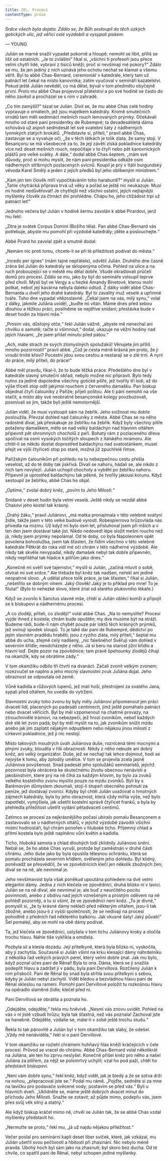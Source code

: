 ```yaml
---
title: 28\. Procesí
contentType: prose
---
```


<section>

_Srdce všech byla dojata. Zdálo se, že Bůh sestoupil do těch úzkých gotických ulic, jež věřící celé vyzdobili a vysypali pískem._

— YOUNG

Julián se marně snažil vypadat pokorně a hloupě; nemohl se líbit, příliš se lišil od ostatních. „Je to zvláštní“ říkal si, „všichni ti profesoři jsou přece velmi chytří lidé, vybraní z tisíců kněží; proč si nevšímají mé pokory?“ Zdálo se mu, že jen jediný z nich uznává jeho ochotu nechat se klamat a všemu věřit. Byl to abbé Chas-Bernard, ceremoniář v katedrále, který tam už patnáct let čekal na místo kanovníka; zatím vyučoval v semináři kazatelství. Pokud ještě Julián nevěděl, co má dělat, býval v tom předmětu obyčejně první. Proto mu abbé Chas projevoval přátelství a po své hodině se často do něho zavěsil a procházel se s ním v zahradě.

„Co tím zamýšlí?“ tázal se Julián. Divil se, že mu abbé Chas celé hodiny vypravuje o ornátech, jež jsou majetkem katedrály. Kromě smutečních ornátů tam měli sedmnáct mešních rouch lemovaných prýmky. Očekávali mnoho od staré paní presidentky de Rubempré; ta devadesátiletá dáma schovává už aspoň sedmdesát let své svatební šaty z nádherných lyonských zlatých brokátů. „Představte si, příteli,“ pravil abbé Chas, zastavuje se a vyvaluje oči, „že v těch látkách je tolik zlata, že samy stojí. V Besançonu se má všeobecně za to, že její závětí získá pokladnice katedrály více než deset mešních rouch, nepočítaje v to čtyři nebo pět kanovnických plášťů pro velké svátky. A dále,“ dodal abbé Chas šeptem, „mám své důvody, proč si mohu myslit, že nám paní presidentka odkáže osm nádherných stříbrných pozlacených svícnů. Koupil je prý v Itálii burgundský vévoda Karel Smělý a jeden z jejích předků byl jeho oblíbeným ministrem.“

„Kam jen ten člověk míří vypočítáváním toho haraburdí?“ myslil si Julián. „Tahle chytrácká příprava trvá už věky a pořád se ještě nic neukazuje. Musí mi hodně nedůvěřovat! Je chytřejší než všichni ostatní, jejich nejtajnější myšlenky člověk za čtrnáct dní prohlédne. Chápu ho, jeho ctižádost trpí už patnáct let!“

Jednoho večera byl Julián v hodině šermu zavolán k abbé Pirardovi, jenž mu řekl:

„Zítra je svátek Corpus Domini (Božího těla). Pan abbé Chas-Bernard vás potřebuje, abyste mu pomohl při výzdobě katedrály; jděte a poslouchejte.“

Abbé Pirard ho zavolal zpět a smutně dodal:

„Nemám nic proti tomu, chcete-li se při té příležitosti podívat do města.“

„Incedo per ignes“ (mám tajné nepřátele), odvětil Julián. Druhého dne časně zrána šel Julián do katedrály se sklopenýma očima. Pohled na ulice a na ruch probouzející se v městě mu dělal dobře. Všude okrašlovali průčelí domů pro procesí. Zdálo se mu, jako by byl do semináře vstoupil teprve před chvílí. Myslí byl ve Vergy a u hezké Amandy Binetové, kterou mohl potkat, neboť její kavárna nebyla daleko odtud. Z dálky viděl abbé Chas-Bernarda u dveří jeho drahé katedrály. Byl to zavalitý muž veselé a upřímné tváře. Toho dne vypadal vítězoslavně. „Čekal jsem na vás, milý synu,“ volal z dálky, jakmile Juliána uviděl, „buďte mi vítán. Máme dnes před sebou dlouhou a těžkou práci, posilněme se nejdříve snídaní; přestávka bude v deset hodin za hlavní mše.“

„Prosím vás, důstojný otče,“ řekl Julián vážně, „abyste mě nenechal ani chvilku o samotě; račte si všimnout,“ dodal, ukazuje na věžní hodiny nad jejich hlavami, „že jsem přišel minutu před pátou.“

„Ach, máte strach ze svých zlomyslných spolužáků! Věnujete jim příliš mnoho pozornosti!“ pravil abbé. „Což je cesta méně krásná jen proto, že ji vroubí trnité křoví? Pocestní jdou svou cestou a nestarají se o zlé trní. A nyní do práce, milý příteli, do práce!“

Abbé měl pravdu, říkal-li, že to bude těžká práce. Předešlého dne byl v katedrále slavný smuteční obřad, nebylo možné nic připravit. Bylo tedy nutno za jediné dopoledne všechny gotické pilíře, jež tvořily tři lodi, až do výše třiceti stop odít jakýmsi rouchem z červeného damašku. Pan biskup objednal čtyři čalouníky z Paříže; přijeli poštou. Ale ti páni nemohli na vše stačit, a místo aby své neobratné besançonské kolegy povzbuzovali, posmívali se jim, takže byli ještě nemotornější.

Julián viděl, že musí vystoupit sám na žebřík. Jeho svižnost mu dobře posloužila. Převzal dohled nad čalouníky z města. Abbé Chas se na něho radostně díval, jak přeskakuje ze žebříku na žebřík. Když byly všechny pilíře potaženy damaškem, mělo se nad velký baldachýn nad hlavním oltářem připevnit pět ohromných chocholů z peří. Bohatý rám z pozlaceného dřeva spočíval na osmi vysokých točitých sloupech z italského mramoru. Ale chtěl-li se někdo dostat doprostřed baldachýnu nad svatostánkem, musel přejít ve výši čtyřiceti stop po staré, možná již zpuchřelé římse.

Pařížským čalouníkům při pohledu na tu nebezpečnou cestu přešla veselost, až do té doby tak jiskřivá. Dívali se nahoru, hádali se, ale nikdo z nich tam nevylezl. Julián uchopil chocholy a vyběhl po žebříku nahoru. Připevnil je uprostřed baldachýnu tak pěkně, že tvořily jakousi korunu. Když sestoupil ze žebříku, abbé Chas ho objal.

„Optime,“ zvolal dobrý kněz, „povím to Jeho Milosti.“

Snídaně v deset hodin byla velmi veselá. Ještě nikdy se nezdál abbé Chasovi jeho kostel tak krásný.

„Drahý žáku,“ pravil Juliánovi, „má matka pronajímala v této velebné svatyni židle, takže jsem v této velké budově vyrostl. Robespierrova hrůzovláda nás přivedla na mizinu. Už když mi bylo osm let, přisluhoval jsem při mších a v ten den jsem dostával také jíst. Nikdo nedovedl lépe složit mešní roucho než já, nikdy jsem prýmky nepolámal. Od té doby, co byla Napoleonem opět povolena bohoslužba, jsem tak šťasten, že řídím všechno v této velebné katedrále Pětkrát do roka vidí mé oči chrám v této nádherné výzdobě. Ale nikdy tak skvěle nevypadal, nikdy damašek nebyl tak dobře připevněn, nikdy nepřiléhal tak hladce k pilířům jako dnes.“

„Konečně mi svěří své tajemství,“ myslil si Julián, „začíná mluvit o sobě, otvírat mi své srdce.“ Ale třebaže byl kněz tak nadšen, neřekl ani jediné neopatrné slovo. „A udělal přece tolik práce, je tak šťasten,“ říkal si Julián, „nešetřilo se dobrým vínem. Jaký člověk! Jaký je to příklad pro mne! To je filuta!“ (Bylo to nehezké slovo, které znal od starého plukovního lékaře.)

Když se zvonilo k Sanctus slavné mše, chtěl si Julián obléci komži a připojit se k biskupovi a nádhernému procesí.

„A co zloději, příteli, co zloději!“ volal abbé Chas. „Na to nemyslíte? Procesí vyjde ihned z kostela; chrám bude opuštěn; my dva musíme být na stráži. Budeme rádi, bude-li nám chybět pouze pár loktů těch krásných prýmků, jež ovinují spodek sloupů. To je také dar paní de Rubempré, dědictví po jejím slavném pradědu hraběti; jsou z ryzího zlata, milý příteli,“ šeptal mu abbé do ucha, zřejmě celý nadšený, „nic falešného! Svěřuji vám dohled v severním křídle; neodcházejte z něho. Já si beru na starost jižní křídlo a hlavní loď. Dejte pozor na zpovědnice; tam právě špehounky zlodějů číhají na okamžik, kdy se obrátíme zády.“

V tom okamžiku odbilo tři čtvrti na dvanáct. Začali zvonit velkým zvonem; rozezvučel se naplno a jeho mocný slavnostní zvuk Juliána dojal. Jeho obraznost se odpoutala od země.

Vůně kadidla a růžových lupenů, jež malí hoši, přestrojení za svatého Jana, sypali před oltářem, ho uvedla do vytržení.

Slavnostní zvuky toho zvonu by byly měly Juliánovi připomenout jen práci dvaceti lidí, placených po padesáti centimech, jimž ještě pomáhalo patnáct nebo dvacet věřících. Byl by měl vzpomenout na chatrné provazy, na ztrouchnivělé trámoví, na nebezpečí, jež hrozí zvoníkům, neboť každých dvě stě let zvon padá; byl by měl myslit na to, jak zvoníkům snížit mzdu anebo jak jim zaplatit nějakým odpustkem nebo nějakou jinou milostí z církevní pokladnice, jež ji nic nestojí.

Místo takových moudrých úvah Juliánova duše, roznícená těmi mocnými a plnými zvuky, bloudila v říši obraznosti. Nikdy z něho nebude ani dobrý kněz, ani velký organizátor. Duše, jež se nechají tak lehce dojmout, hodí se nejvýše k tomu, aby zplodily umělce. V tom se projevila zcela jasně Juliánova povýšenost. Snad padesát jeho spolužáků seminaristů, jejichž pozornost byla obrácena ke skutečnému životu obecnou nenávistí a jakobínstvím, které prý na ně číhá za každým křovím, by bylo za zvuků velkého kostelního zvonu myslilo pouze na mzdu zvoníků. Byli by s Barêmovým důmyslem zkoumali, stojí-li stupeň obecného pohnutí za peníze, jež dostávají zvoníci. Kdyby byl chtěl Julián uvažovat o hmotných zájmech katedrály, byla by jeho obraznost, která vždy mířila výše, než bylo zapotřebí, vymýšlela, jak ušetřit kostelní správě čtyřicet franků, a byla by přehlédla příležitost ušetřit vydání pětadvaceti centimů.

Zatímco se procesí za nejkrásnějšího počasí ubíralo pomalu Besançonem a zastavovalo se u nádherných oltářů, v jejichž výzdobě závodili všichni místní hodnostáři, byl chrám ponořen v hluboké ticho. Příjemný chlad a přítmí kostela bylo ještě naplněno vůní květin a kadidla.

Ticho, hluboká samota a chlad dlouhých lodí zklidnily Juliánovo snění. Nebál se, že ho abbé Chas vyruší, protože byl zaměstnán v druhé části chrámu. Jeho duše jako by byla opustila tělesnou schránku, která se pomalu procházela severním křídlem, svěřeným jeho dohledu. Byl klidný, poněvadž se přesvědčil, že ve zpovědnicích klečí jen několik zbožných žen; díval se na ně, ale nevnímal je.

Jeho nevšímavost byla však poněkud upoutána pohledem na dvě velmi elegantní dámy. Jedna z nich klečela ve zpovědnici, druhá blízko ní v lavici. Julián se na ně díval, ale nevnímal je; ale buď z neurčitého pocitu povinnosti, anebo z obdivu nad jejich vznešeným a prostým oděvem na ně pohlédl pozorněji, a tu si všiml, že ve zpovědnici není kněz. „To je divné,“ pomyslil si, „že ty krásné dámy neklečí před některým oltářem, jsou-li tak zbožné, anebo jsou-li z vyšší společnosti, že se nedívají na procesí pohodlně z předních řad některého balkónu. Jak vkusné šaty! Jaký půvab!“ Šel pomaleji, aby se mohl na obě dámy podívat.

Ta, jež klečela ve zpovědnici, uslyšela v tom tichu Juliánovy kroky a otočila trochu hlavu. Náhle tiše vykřikla a omdlela.

Pozbyla sil a klesla dozadu. Její přítelkyně, která byla blízko ní, vyskočila, aby ji zachytila. Současně si Julián všiml na krku klesající dámy náhrdelníku z několika řad velkých pravých perel, který velmi dobře znal. Jak mu bylo, když poznal účes paní de Rênal! Byla to ona. Dáma, která se jí snažila podepřít hlavu a zadržet ji v pádu, byla paní Dervillová. Rozčilený Julián k nim přiskočil. Paní de Rênal by snad byla strhla svou přítelkyni s sebou, kdyby je Julián nebyl zachytil. Viděl bledou a bezvládnou hlavu paní de Rênal skleslou na rameni. Pomohl paní Dervillové položit tu rozkošnou hlavu na opěradlo slaměné židle; klečel před ní.

Paní Dervillová se obrátila a poznala ho.

„Odejděte, odejděte,“ řekla mu hněvivě. „Nesmí vás znovu uvidět. Pohled na vás v ní jistě vzbudí hrůzu; byla tak šťastná, než vás poznala! Zachoval jste se hanebně. Odejděte, vzdalte se, máte-li v sobě ještě trochu studu.“

Řekla to tak pánovitě a Julián byl v tom okamžiku tak slabý, že odešel. „Vždy mě nenáviděla,“ řekl si o paní Dervillové.

V tom okamžiku se rozlehl chrámem huhňavý hlas kněží kráčejících v čele procesí. Průvod se vracel do chrámu. Abbé Chas-Bernard volal několikrát na Juliána, ale ten ho zprvu neslyšel. Konečně přišel kněz pro něho a našel Juliána za pilířem, za nějž se polomrtvý uchýlil; vzal ho pod paží, chtěl ho představit biskupovi.

„Není vám dobře synu,“ řekl kněz, když viděl, jak je bledý a že se sotva drží na nohou, „přepracoval jste se.“ Podal mu rámě. „Pojďte, sedněte si za mne na lavičku pro podavače svěcené vody; postavím se před vás.“ Byli u hlavních dveří. „Uklidněte se, máme ještě dobrých dvacet minut do příchodu Jeho Milosti. Snažte se zotavit; až půjde mimo, podepřu vás, jsem přes svůj věk silný a statný.“

Ale když biskup kráčel mimo ně, chvěl se Julián tak, že se abbé Chas vzdal myšlenky představit ho.

„Nermuťte se proto,“ řekl mu, „já už najdu nějakou příležitost.“

Večer poslal pro seminární kapli deset liber svíček, které, jak vzkázal, mu Julián ušetřil svou pečlivostí a hbitostí při zhasínání. Nic nebylo méně pravda. Ubohý hoch byl sám jako na zhasnutí; byl skoro bez ducha. Od té chvíle, co spatřil paní de Rênal, nebyl schopen jediné myšlenky.

</section>

